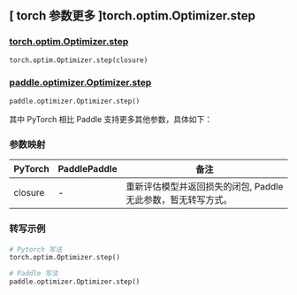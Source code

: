 ## [ torch 参数更多 ]torch.optim.Optimizer.step

### [torch.optim.Optimizer.step](https://pytorch.org/docs/stable/generated/torch.optim.Optimizer.step.html#torch-optim-optimizer-step)

```python
torch.optim.Optimizer.step(closure)
```

### [paddle.optimizer.Optimizer.step](https://www.paddlepaddle.org.cn/documentation/docs/zh/api/paddle/optimizer/Optimizer_cn.html#step)

```python
paddle.optimizer.Optimizer.step()
```

其中 PyTorch 相比 Paddle 支持更多其他参数，具体如下：

### 参数映射

|  PyTorch   | PaddlePaddle |        备注        |
|  --------  |  ----------  |  ----------------  |
| closure |  -  | 重新评估模型并返回损失的闭包, Paddle 无此参数，暂无转写方式。 |


### 转写示例
####
```python
# Pytorch 写法
torch.optim.Optimizer.step()

# Paddle 写法
paddle.optimizer.Optimizer.step()
```
